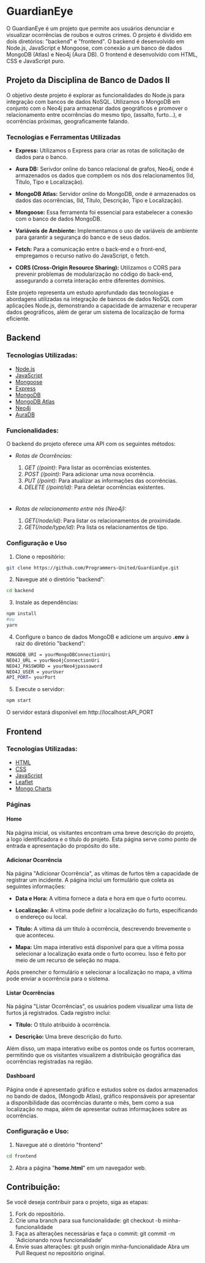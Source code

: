 # **GuardianEye**

O GuardianEye é um projeto que permite aos usuários denunciar e visualizar ocorrências de roubos e outros crimes. O projeto é dividido em dois diretórios: "backend" e "frontend". O backend é desenvolvido em Node.js, JavaScript e Mongoose, com conexão a um banco de dados MongoDB (Atlas) e Neo4j (Aura DB). O frontend é desenvolvido com HTML, CSS e JavaScript puro.

## **Projeto da Disciplina de Banco de Dados II**

O objetivo deste projeto é explorar as funcionalidades do Node.js para integração com bancos de dados NoSQL. Utilizamos o MongoDB em conjunto com o Neo4j para armazenar dados geográficos e promover o relacionamento entre ocorrências do mesmo tipo, (assalto, furto...), e ocorrências próximas, geograficamente falando.

### Tecnologias e Ferramentas Utilizadas

- **Express:** Utilizamos o Express para criar as rotas de solicitação de dados para o banco.

- **Aura DB:** Serivdor online do banco relacional de grafos, Neo4j, onde é armazenados os dados que compõem os nós dos relacionamentos (Id, Título, Tipo e Localização).

- **MongoDB Atlas:** Servidor online do MongoDB, onde é armazenados os dados das ocorrências, (Id, Título, Descrição, Tipo e Localização). 

- **Mongoose:** Essa ferramenta foi essencial para estabelecer a conexão com o banco de dados MongoDB.

- **Variáveis de Ambiente:** Implementamos o uso de variáveis de ambiente para garantir a segurança do banco e de seus dados.

- **Fetch:** Para a comunicação entre o back-end e o front-end, empregamos o recurso nativo do JavaScript, o fetch.

- **CORS (Cross-Origin Resource Sharing):** Utilizamos o CORS para prevenir problemas de modularização no código do back-end, assegurando a correta interação entre diferentes domínios.

Este projeto representa um estudo aprofundado das tecnologias e abordagens utilizadas na integração de bancos de dados NoSQL com aplicações Node.js, demonstrando a capacidade de armazenar e recuperar dados geográficos, além de gerar um sistema de localização de forma eficiente.

## **Backend**

### Tecnologias Utilizadas:

- [Node.js](https://nodejs.org/en)
- [JavaScript](https://developer.mozilla.org/en-US/docs/Web/JavaScript)
- [Mongoose](https://mongoosejs.com/)
- [Express](https://expressjs.com/pt-br/)
- [MongoDB](https://www.mongodb.com/)
- [MongoDB Atlas](https://www.mongodb.com/docs/atlas/)
- [Neo4j](https://neo4j.com/docs/)
- [AuraDB](https://neo4j.com/docs/aura/auradb/?utm_source=google&utm_medium=PaidSearch&utm_campaign=GDB&utm_content=AMS-X-Awareness-GDB-Text&utm_term=&gad_source=1&gclid=CjwKCAiA98WrBhAYEiwA2WvhOqI1ZGxlVqS8H05k9U_8cCwUuNgDMAnggf0xu5Z04ymwYNrvFQWYFxoCN1MQAvD_BwE)

### Funcionalidades:

O backend do projeto oferece uma API com os seguintes métodos:

- _Rotas de Ocorrências:_

   1. _GET (/point)_: Para listar as ocorrências existentes.
   2. _POST (/point)_: Para adicionar uma nova ocorrência.
   3. _PUT (/point)_: Para atualizar as informações das ocorrências.
   4. _DELETE (/point/id)_: Para deletar ocorrências existentes.
#
* _Rotas de relacionamento entre nós (Neo4j):_

   1. _GET(/node/id)_: Para listar os relacionamentos de proximidade.
   2. _GET(/node/type/id)_: Pra lista os relacionamentos de tipo.

### Configuração e Uso

1. Clone o repositório:

```bash
git clone https://github.com/Programmers-United/GuardianEye.git
```

2. Navegue até o diretório "backend":

```bash
cd backend
```

3. Instale as dependências:

```bash
npm install
#ou
yarn
```

4. Configure o banco de dados MongoDB e adicione um arquivo **.env** à raiz do diretório "backend":

```bash
MONGODB_URI = yourMongoDBConnectionUri
NEO4J_URL = yourNeo4jConnectionUri
NEO4J_PASSWORD = yourNeo4jpassaword
NEO4J_USER = yourUser
API_PORT= yourPort
```

5. Execute o servidor:

```bash
npm start
```

O servidor estará disponível em http://localhost:API_PORT

## **Frontend**

### Tecnologias Utilizadas:

- [HTML](https://developer.mozilla.org/en-US/docs/Web/HTML)
- [CSS](https://developer.mozilla.org/en-US/docs/Web/CSS)
- [JavaScript](https://developer.mozilla.org/en-US/docs/Web/JavaScript)
- [Leaflet](https://leafletjs.com/)
- [Mongo Charts](https://www.mongodb.com/docs/charts/)

### Páginas

#### Home

Na página inicial, os visitantes encontram uma breve descrição do projeto, a logo identificadora e o título do projeto. Esta página serve como ponto de entrada e apresentação do propósito do site.

#### Adicionar Ocorrência

Na página "Adicionar Ocorrência", as vítimas de furtos têm a capacidade de registrar um incidente. A página inclui um formulário que coleta as seguintes informações:

- **Data e Hora:** A vítima fornece a data e hora em que o furto ocorreu.

- **Localização:** A vítima pode definir a localização do furto, especificando o endereço ou local.

- **Título:** A vítima dá um título à ocorrência, descrevendo brevemente o que aconteceu.

- **Mapa:** Um mapa interativo está disponível para que a vítima possa selecionar a localização exata onde o furto ocorreu. Isso é feito por meio de um recurso de seleção no mapa.

Após preencher o formulário e selecionar a localização no mapa, a vítima pode enviar a ocorrência para o sistema.

#### Listar Ocorrências

Na página "Listar Ocorrências", os usuários podem visualizar uma lista de furtos já registrados. Cada registro inclui:

- **Título:** O título atribuído à ocorrência.

- **Descrição:** Uma breve descrição do furto.

Além disso, um mapa interativo exibe os pontos onde os furtos ocorreram, permitindo que os visitantes visualizem a distribuição geográfica das ocorrências registradas na região.

#### Dashboard

Página onde é apresentado gráfico e estudos sobre os dados armazenados no bando de dados, (Mongodb Atlas), gráfico responsáveis por apresentar a disponibilidade das ocorrências durante o mês, bem como a sua localização no mapa, além de apresentar outras informaçãoes sobre as ocorrências.

### Configuração e Uso:

1. Navegue até o diretório "frontend"

```bash
cd frontend
```

2. Abra a página "**home.html**" em um navegador web.

## **Contribuição**:

Se você deseja contribuir para o projeto, siga as etapas:

1. Fork do repositório.
2. Crie uma branch para sua funcionalidade: git checkout -b minha-funcionalidade
3. Faça as alterações necessárias e faça o commit: git commit -m 'Adicionando nova funcionalidade'
4. Envie suas alterações: git push origin minha-funcionalidade
   Abra um Pull Request no repositório original.

